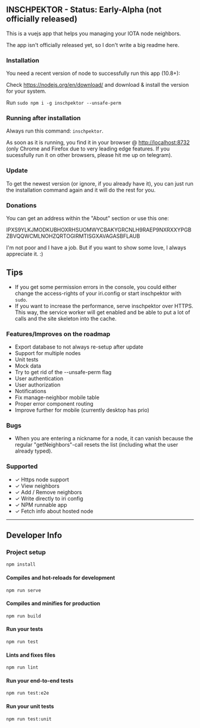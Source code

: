 ## INSCHPEKTOR - Status: Early-Alpha (not officially released)

This is a vuejs app that helps you managing your IOTA node neighbors.

The app isn't officially released yet, so I don't write a big readme here.

### Installation

You need a recent version of node to successfully run this app (10.8+):

Check https://nodejs.org/en/download/ and download & install the version for your system.

Run `sudo npm i -g inschpektor --unsafe-perm`

### Running after installation

Always run this command: `inschpektor`.

As soon as it is running, you find it in your browser @ <http://localhost:8732> (only Chrome and Firefox due to very leading edge features. If you sucessfully run it on other browsers, please hit me up on telegram).

### Update

To get the newest version (or ignore, if you already have it), you can just run the installation command again and it will do the rest for you.

### Donations

You can get an address within the "About" section or use this one:

IPXS9YLKJMODKUBHOXRHSUOMWYCBAKYGRCNLH9RAEP9NXRXXYPGBZBVQQWCMLNOHZQRTOGIRMTISGXAVAGASBFLAUB

I'm not poor and I have a job. But if you want to show some love, I always appreciate it. :)

## Tips

- If you get some permission errors in the console, you could either change the access-rights of your iri.config or start inschpektor with `sudo`.  
- If you want to increase the performance, serve inschpektor over HTTPS. This way, the service worker will get enabled and be able to put a lot of calls and the site skeleton into the cache.
### Features/Improves on the roadmap

- Export database to not always re-setup after update
- Support for multiple nodes
- Unit tests
- Mock data
- Try to get rid of the --unsafe-perm flag
- User authentication
- User authorization
- Notifications
- Fix manage-neighbor mobile table
- Proper error component routing
- Improve further for mobile (currently desktop has prio)

### Bugs

- When you are entering a nickname for a node, it can vanish because the regular "getNeighbors"-call resets the list (including what the user already typed).

### Supported
- ✓ Https node support
- ✓ View neighbors
- ✓ Add / Remove neighbors
- ✓ Write directly to iri config
- ✓ NPM runnable app
- ✓ Fetch info about hosted node

-------

## Developer Info

### Project setup
```
npm install
```

#### Compiles and hot-reloads for development
```
npm run serve
```

#### Compiles and minifies for production
```
npm run build
```

#### Run your tests
```
npm run test
```

#### Lints and fixes files
```
npm run lint
```

#### Run your end-to-end tests
```
npm run test:e2e
```

#### Run your unit tests
```
npm run test:unit
```
